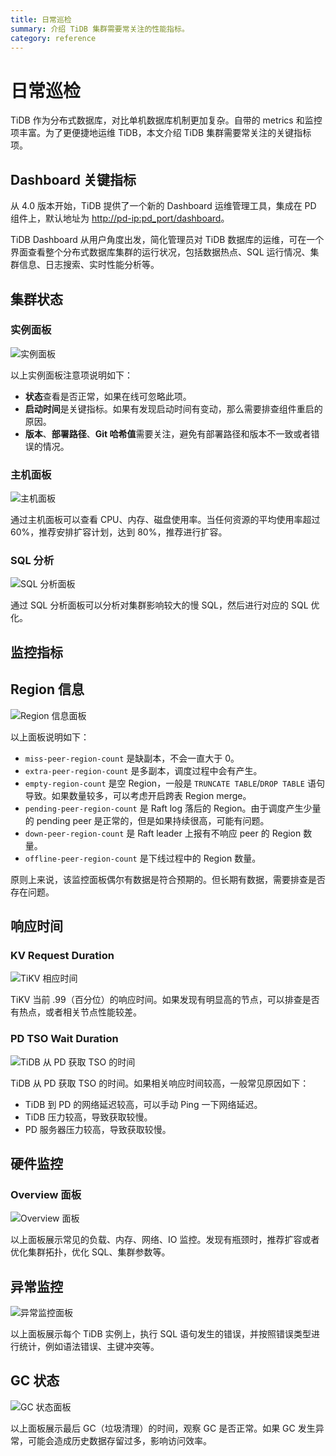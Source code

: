 ```yaml
---
title: 日常巡检
summary: 介绍 TiDB 集群需要常关注的性能指标。
category: reference
---
```


# 日常巡检

TiDB 作为分布式数据库，对比单机数据库机制更加复杂。自带的 metrics 和监控项丰富。为了更便捷地运维 TiDB，本文介绍 TiDB 集群需要常关注的关键指标项。

## Dashboard 关键指标

从 4.0 版本开始，TiDB 提供了一个新的 Dashboard 运维管理工具，集成在 PD 组件上，默认地址为 <http://pd-ip:pd_port/dashboard>。

TiDB Dashboard 从用户角度出发，简化管理员对 TiDB 数据库的运维，可在一个界面查看整个分布式数据库集群的运行状况，包括数据热点、SQL 运行情况、集群信息、日志搜索、实时性能分析等。

## 集群状态

### 实例面板

![实例面板](/media/daily-inspection/instance-status-panel.png)

以上实例面板注意项说明如下：

+ **状态**查看是否正常，如果在线可忽略此项。
+ **启动时间**是关键指标。如果有发现启动时间有变动，那么需要排查组件重启的原因。
+ **版本**、**部署路径**、**Git 哈希值**需要关注，避免有部署路径和版本不一致或者错误的情况。

### 主机面板

![主机面板](/media/daily-inspection/host-panel.png)

通过主机面板可以查看 CPU、内存、磁盘使用率。当任何资源的平均使用率超过 60%，推荐安排扩容计划，达到 80%，推荐进行扩容。

### SQL 分析

![SQL 分析面板](/media/daily-inspection/sql-analysis-panel.png)

通过 SQL 分析面板可以分析对集群影响较大的慢 SQL，然后进行对应的 SQL 优化。

## 监控指标

## Region 信息

![Region 信息面板](/media/daily-inspection/region-panel.png)

以上面板说明如下：

+ `miss-peer-region-count` 是缺副本，不会一直大于 0。
+ `extra-peer-region-count` 是多副本，调度过程中会有产生。
+ `empty-region-count` 是空 Region，一般是 `TRUNCATE TABLE`/`DROP TABLE` 语句导致。如果数量较多，可以考虑开启跨表 Region merge。
+ `pending-peer-region-count` 是 Raft log 落后的 Region。由于调度产生少量的 pending peer 是正常的，但是如果持续很高，可能有问题。
+ `down-peer-region-count` 是 Raft leader 上报有不响应 peer 的 Region 数量。
+ `offline-peer-region-count` 是下线过程中的 Region 数量。

原则上来说，该监控面板偶尔有数据是符合预期的。但长期有数据，需要排查是否存在问题。

## 响应时间

### KV Request Duration

![TiKV 相应时间](/media/daily-inspection/kv-duration-panel.png)

TiKV 当前 .99（百分位）的响应时间。如果发现有明显高的节点，可以排查是否有热点，或者相关节点性能较差。

### PD TSO Wait Duration

![TiDB 从 PD 获取 TSO 的时间](/media/daily-inspection/pd-duration-panel.png)

TiDB 从 PD 获取 TSO 的时间。如果相关响应时间较高，一般常见原因如下：

+ TiDB 到 PD 的网络延迟较高，可以手动 Ping 一下网络延迟。
+ TiDB 压力较高，导致获取较慢。
+ PD 服务器压力较高，导致获取较慢。

## 硬件监控

### Overview 面板

![Overview 面板](/media/daily-inspection/overview-panel.png)

以上面板展示常见的负载、内存、网络、IO 监控。发现有瓶颈时，推荐扩容或者优化集群拓扑，优化 SQL、集群参数等。

## 异常监控

![异常监控面板](/media/daily-inspection/failed-query-panel.png)

以上面板展示每个 TiDB 实例上，执行 SQL 语句发生的错误，并按照错误类型进行统计，例如语法错误、主键冲突等。

## GC 状态

![GC 状态面板](/media/daily-inspection/garbage-collation-panel.png)

以上面板展示最后 GC（垃圾清理）的时间，观察 GC 是否正常。如果 GC 发生异常，可能会造成历史数据存留过多，影响访问效率。
